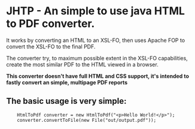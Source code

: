 # JHTP - An simple to use java HTML to PDF converter.

It works by converting an HTML to an XSL-FO, then uses Apache FOP to convert the XSL-FO to the final PDF.

The converter try, to maximum possible extent in the XSL-FO capabilities, create the most similar PDF to the HTML viewed in a browser.

**This converter doesn't have full HTML and CSS support, it's intended to fastly convert an simple, multipage PDF reports**

## The basic usage is very simple:

```
	HtmlToPdf converter = new HtmlToPdf("<p>Hello World!</p>");
	converter.convertToFile(new File("out/output.pdf"));
```

